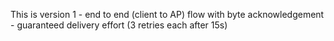 This is version 1 - end to end (client to AP) flow with byte acknowledgement - guaranteed delivery effort (3 retries each after 15s)

